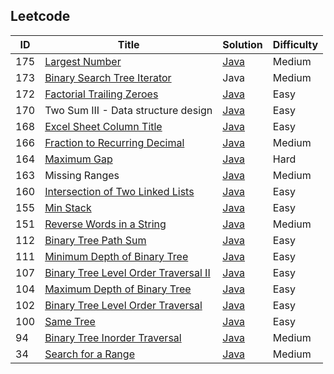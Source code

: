 <html lang="en">
<head>
<meta http-equiv="Content-Type" content="text/html; charset=UTF-8">
<link rel="stylesheet" href="http://bootswatch.com/readable/bootstrap.css" media="screen">
<link rel="stylesheet" href="http://bootswatch.com/assets/css/bootswatch.min.css">
<link ref="stylesheet" href="http://tulip.rnet.missouri.edu/profunc/index.php/media/css/jquery.dataTables.css">

<link rel="stylesheet" type="text/css" href="http://tulip.rnet.missouri.edu/profunc/assets/media/css/jquery.dataTables.css">
<script type="text/javascript" language="javascript" src="http://tulip.rnet.missouri.edu/profunc/assets/media/js/jquery.js"></script>
<script type="text/javascript" language="javascript" src="https://cdn.datatables.net/1.10.4/js/jquery.dataTables.min.js"></script>
  
<script type="text/javascript" language="javascript" class="init">
  $(document).ready(function() {
    $('#example').dataTable({
      "order": [[ 0, "desc" ]]
    });

  } );
</script>
</head>
<body>
  <h2>Leetcode</h2>
<table id="example" class="dataTable">
  <thead>
    <tr>
      <th scope="col">ID</th>
      <th scope="col">Title</th>
      <th scope="col">Solution</th>
      <th scope="col">Difficulty</th>
    </tr>
  </thead>
  <tfoot>
    <tr>
      <td></td>
      <td></td>
      <td></td>
      <td></td>
    </tr>
  </tfoot>
  <tbody>
    <tr>
      <td>175</td>
      <td><a href="https://oj.leetcode.com/problems/largest-number/">Largest Number</a></td>
      <td><a href="https://github.com/eclipsegst/coding/blob/master/coding/src/largestNumber/LargestNumber.java">Java</a></td>
      <td>Medium</td>
    </tr>
    <tr>
      <td>173</td>
      <td><a href="https://oj.leetcode.com/problems/binary-search-tree-iterator/">Binary Search Tree Iterator</a></td>
      <td>Java</td>
      <td>Medium</td>
    </tr>
    <tr>
      <td>172</td>
      <td><a href="https://oj.leetcode.com/problems/factorial-trailing-zeroes/">Factorial Trailing Zeroes</a></td>
      <td><a href="https://github.com/eclipsegst/coding/blob/master/coding/src/factorialTrailingZeroes/FactorialTrailingZeroes.java">Java</a></td>
      <td>Easy</td>
    </tr>
    <tr>
      <td>170</td>
      <td>Two Sum III - Data structure design</td>
      <td><a href="https://github.com/eclipsegst/coding/blob/master/coding/src/two_sum/TwoSum.java">Java</a></td>
      <td>Easy</td>
    </tr>
    <tr>
      <td>168</td>
      <td><a href="https://oj.leetcode.com/problems/excel-sheet-column-title/">Excel Sheet Column Title</a></td>
      <td><a href="https://github.com/eclipsegst/coding/blob/master/coding/src/excelSheetColumn/ExcelSheetColumnTitle.java">Java</a></td>
      <td>Easy</td>
    </tr>
    <tr>
      <td>166</td>
      <td><a href="https://oj.leetcode.com/problems/fraction-to-recurring-decimal/">Fraction to Recurring Decimal</a></td>
      <td><a href="https://github.com/eclipsegst/coding/blob/master/coding/src/fractionToRecurringDecimal/FractionToDecimal.java">Java</a></td>
      <td>Medium</td>
    </tr>
    <tr>
      <td>164</td>
      <td><a href="https://oj.leetcode.com/problems/maximum-gap/">Maximum Gap</a></td>
      <td><a href="https://github.com/eclipsegst/coding/blob/master/coding/src/maximumGap/Solution.java">Java</a></td>
      <td>Hard</td>
    </tr>
    <tr>
      <td>163</td>
      <td>Missing Ranges</td>
      <td><a href="https://github.com/eclipsegst/coding/blob/master/coding/src/missingRanges/MissingRanges.java">Java</a></td>
      <td>Medium</td>
    </tr>
    <tr>
      <td>160</td>
      <td><a href="https://oj.leetcode.com/problems/intersection-of-two-linked-lists/">Intersection of Two Linked Lists</a></td>
      <td><a href="https://github.com/eclipsegst/coding/blob/master/coding/src/intersectionOfTwoLinkedLists/IntersectionOfTwoLinkedLists.java">Java</a></td>
      <td>Easy</td>
    </tr>
    <tr>
      <td>155</td>
      <td><a href="https://oj.leetcode.com/problems/min-stack/">Min Stack</a></td>
      <td><a href="https://github.com/eclipsegst/coding/blob/master/coding/src/minStack/MinStack.java">Java</a></td>
      <td>Easy</td>
    </tr>
    <tr>
      <td>151</td>
      <td><a href="https://oj.leetcode.com/problems/reverse-words-in-a-string/">Reverse Words in a String</a></td>
      <td><a href="https://github.com/eclipsegst/coding/blob/master/coding/src/reverseWords/ReverseWords.java">Java</a></td>
      <td>Medium</td>
    </tr>
    <tr>
      <td>112</td>
      <td><a href="https://oj.leetcode.com/problems/path-sum/">Binary Tree Path Sum</a></td>
      <td><a href="">Java</a></td>
      <td>Easy</td>
    </tr>
    <tr>
      <td>111</td>
      <td><a href="https://oj.leetcode.com/problems/minimum-depth-of-binary-tree/">Minimum Depth of Binary Tree</a></td>
      <td><a href="https://github.com/eclipsegst/coding/blob/master/coding/src/minimumDepthOfBinaryTree/MinDepth.java">Java</a></td>
      <td>Easy</td>
    </tr>
    <tr>
      <td>107</td>
      <td><a href="https://oj.leetcode.com/problems/binary-tree-level-order-traversal-ii/">Binary Tree Level Order Traversal II</a></td>
      <td><a href="https://github.com/eclipsegst/coding/blob/master/coding/src/binaryTreeLevelOrderTraversalTwo/BinaryTreeLevelOrderTraversalTwo.java">Java</a></td>
      <td>Easy</td>
    </tr>
    <tr>
      <td>104</td>
      <td><a href="https://oj.leetcode.com/problems/maximum-depth-of-binary-tree/">Maximum Depth of Binary Tree</a></td>
      <td><a href="https://github.com/eclipsegst/coding/blob/master/coding/src/maximumDepthOfBinaryTree/MaxDepth.java">Java</a></td>
      <td>Easy</td>
    </tr>
    <tr>
      <td>102</td>
      <td><a href="https://oj.leetcode.com/problems/binary-tree-level-order-traversal/">Binary Tree Level Order Traversal</a></td>
      <td><a href="https://github.com/eclipsegst/coding/blob/master/coding/src/binaryTreeLevelOrderTraversal/BinaryTreeLevelOrderTraversal.java">Java</a></td>
      <td>Easy</td>
    </tr>
    <tr>
      <td>100</td>
      <td><a href="https://oj.leetcode.com/problems/same-tree/">Same Tree</a></td>
      <td><a href="https://github.com/eclipsegst/coding/blob/master/coding/src/sameTree/SameTree.java">Java</a></td>
      <td>Easy</td>
    </tr>
    <tr>
      <td>94</td>
      <td><a href="https://oj.leetcode.com/problems/binary-tree-inorder-traversal/">Binary Tree Inorder Traversal</a></td>
      <td><a href="https://github.com/eclipsegst/coding/blob/master/coding/src/binaryTreeInorderTraversal/BinaryTreeInorderTraversal.java">Java</a></td>
      <td>Medium</td>
    </tr>
    <tr>
      <td>34</td>
      <td><a href="https://oj.leetcode.com/problems/search-for-a-range/">Search for a Range</a></td>
      <td><a href="https://github.com/eclipsegst/coding/blob/master/coding/src/searchRange/SearchForRange.java">Java</a></td>
      <td>Medium</td>
    </tr>
  </tbody>
</table>
</body>
</html>